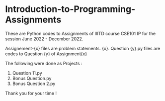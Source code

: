 # Introduction-to-Programming-Assignments

These are Python codes to Assignments of IIITD course CSE101 IP for the session June 2022 - December 2022.

Assignement-{x} files are problem statements.
{x}. Question {y}.py files are codes to Question {y} of Assignment{x}

The following were done as Projects :
1. Question 11.py
2. Bonus Question.py
2. Bonus Question 2.py

Thank you for your time !
